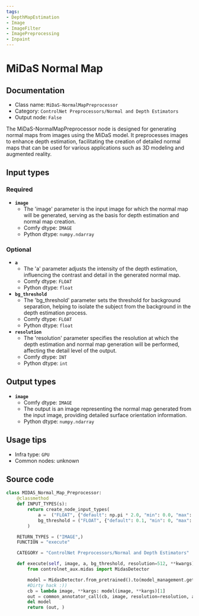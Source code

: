 ```yaml
---
tags:
- DepthMapEstimation
- Image
- ImageFilter
- ImagePreprocessing
- Inpaint
---
```


# MiDaS Normal Map
## Documentation
- Class name: `MiDaS-NormalMapPreprocessor`
- Category: `ControlNet Preprocessors/Normal and Depth Estimators`
- Output node: `False`

The MiDaS-NormalMapPreprocessor node is designed for generating normal maps from images using the MiDaS model. It preprocesses images to enhance depth estimation, facilitating the creation of detailed normal maps that can be used for various applications such as 3D modeling and augmented reality.
## Input types
### Required
- **`image`**
    - The 'image' parameter is the input image for which the normal map will be generated, serving as the basis for depth estimation and normal map creation.
    - Comfy dtype: `IMAGE`
    - Python dtype: `numpy.ndarray`
### Optional
- **`a`**
    - The 'a' parameter adjusts the intensity of the depth estimation, influencing the contrast and detail in the generated normal map.
    - Comfy dtype: `FLOAT`
    - Python dtype: `float`
- **`bg_threshold`**
    - The 'bg_threshold' parameter sets the threshold for background separation, helping to isolate the subject from the background in the depth estimation process.
    - Comfy dtype: `FLOAT`
    - Python dtype: `float`
- **`resolution`**
    - The 'resolution' parameter specifies the resolution at which the depth estimation and normal map generation will be performed, affecting the detail level of the output.
    - Comfy dtype: `INT`
    - Python dtype: `int`
## Output types
- **`image`**
    - Comfy dtype: `IMAGE`
    - The output is an image representing the normal map generated from the input image, providing detailed surface orientation information.
    - Python dtype: `numpy.ndarray`
## Usage tips
- Infra type: `GPU`
- Common nodes: unknown


## Source code
```python
class MIDAS_Normal_Map_Preprocessor:
    @classmethod
    def INPUT_TYPES(s):
        return create_node_input_types(
            a =  ("FLOAT", {"default": np.pi * 2.0, "min": 0.0, "max": np.pi * 5.0, "step": 0.05}),
            bg_threshold = ("FLOAT", {"default": 0.1, "min": 0, "max": 1, "step": 0.05})
        )

    RETURN_TYPES = ("IMAGE",)
    FUNCTION = "execute"

    CATEGORY = "ControlNet Preprocessors/Normal and Depth Estimators"

    def execute(self, image, a, bg_threshold, resolution=512, **kwargs):
        from controlnet_aux.midas import MidasDetector

        model = MidasDetector.from_pretrained().to(model_management.get_torch_device())
        #Dirty hack :))
        cb = lambda image, **kargs: model(image, **kargs)[1]
        out = common_annotator_call(cb, image, resolution=resolution, a=a, bg_th=bg_threshold, depth_and_normal=True)
        del model
        return (out, )

```
